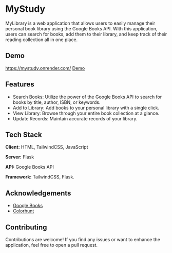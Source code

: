 # MyStudy

MyLibrary is a web application that allows users to easily manage their personal book library using the Google Books API. With this application, users can search for books, add them to their library, and keep track of their reading collection all in one place.


## Demo

https://mystudy.onrender.com/
[Demo](static/img/demo.jpg)

## Features

- Search Books: Utilize the power of the Google Books API to search for books by title, author, ISBN, or keywords.
- Add to Library: Add books to your personal library with a single click.
- View Library: Browse through your entire book collection at a glance.
- Update Records: Maintain accurate records of your library.


## Tech Stack

**Client:** HTML, TailwindCSS, JavaScript

**Server:** Flask

**API:** Google Books API

**Framework:** TailwindCSS, Flask.


## Acknowledgements

 - [Google Books](https://developers.google.com/books/docs/overview)
 - [Colorhunt](https://colorhunt.co/)


## Contributing

Contributions are welcome! If you find any issues or want to enhance the application, feel free to open a pull request.

